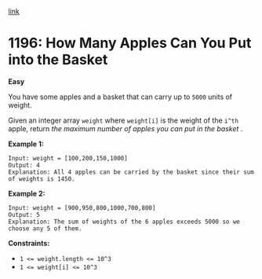 [link](https://leetcode.com/problems/how-many-apples-can-you-put-into-the-basket/)

# 1196: How Many Apples Can You Put into the Basket

**Easy**

You have some apples and a basket that can carry up to `5000` units of weight.

Given an integer array `weight` where `weight[i]` is the weight of the `i^th` apple, return _the maximum number of apples you can put in the basket_ .

**Example 1:**

```
Input: weight = [100,200,150,1000]
Output: 4
Explanation: All 4 apples can be carried by the basket since their sum of weights is 1450.
```

**Example 2:**

```
Input: weight = [900,950,800,1000,700,800]
Output: 5
Explanation: The sum of weights of the 6 apples exceeds 5000 so we choose any 5 of them.
```

**Constraints:**

- `1 <= weight.length <= 10^3`
- `1 <= weight[i] <= 10^3`
